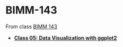 # BIMM-143

From class [BIMM 143](https://bioboot.github.io/bimm143_S23/)

- **[Class 05: Data Visualization with ggplot2](https://github.com/ajcagle8/BIMM-143/blob/main/Lab%206/bimm143_hw6.Rmd)**
